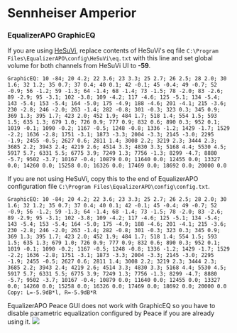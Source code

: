 # Sennheiser Amperior
### EqualizerAPO GraphicEQ
If you are using [HeSuVi](https://sourceforge.net/projects/hesuvi/), replace contents of HeSuVi's eq file `C:\Program Files\EqualizerAPO\config\HeSuVi\eq.txt` with this line and set global volume for both channels from HeSuVi UI to **-59**.
```
GraphicEQ: 10 -84; 20 4.2; 22 3.6; 23 3.3; 25 2.7; 26 2.5; 28 2.0; 30 1.6; 32 1.2; 35 0.7; 37 0.4; 40 0.1; 42 -0.1; 45 -0.4; 49 -0.7; 52 -0.9; 56 -1.2; 59 -1.3; 64 -1.4; 68 -1.4; 73 -1.5; 78 -2.0; 83 -2.6; 89 -2.9; 95 -3.1; 102 -3.8; 109 -4.2; 117 -4.6; 125 -5.1; 134 -5.4; 143 -5.4; 153 -5.4; 164 -5.0; 175 -4.9; 188 -4.6; 201 -4.1; 215 -3.6; 230 -2.8; 246 -2.0; 263 -1.4; 282 -0.8; 301 -0.3; 323 0.3; 345 0.9; 369 1.3; 395 1.7; 423 2.0; 452 1.9; 484 1.7; 518 1.4; 554 1.5; 593 1.5; 635 1.3; 679 1.0; 726 0.9; 777 0.9; 832 0.6; 890 0.3; 952 0.1; 1019 -0.1; 1090 -0.2; 1167 -0.5; 1248 -0.8; 1336 -1.2; 1429 -1.7; 1529 -2.2; 1636 -2.8; 1751 -3.1; 1873 -3.3; 2004 -3.3; 2145 -3.0; 2295 -1.9; 2455 -0.5; 2627 0.6; 2811 1.4; 3008 2.2; 3219 2.3; 3444 2.3; 3685 2.2; 3943 2.4; 4219 2.6; 4514 3.3; 4830 3.3; 5168 4.4; 5530 4.5; 5917 5.7; 6331 5.5; 6775 3.9; 7249 1.3; 7756 -1.3; 8299 -4.7; 8880 -5.7; 9502 -3.7; 10167 -0.4; 10879 0.0; 11640 0.0; 12455 0.0; 13327 0.0; 14260 0.0; 15258 0.0; 16326 0.0; 17469 0.0; 18692 0.0; 20000 0.0
```
If you are not using HeSuVi, copy this to the end of EqualizerAPO configuration file `C:\Program Files\EqualizerAPO\config\config.txt`.
```
GraphicEQ: 10 -84; 20 4.2; 22 3.6; 23 3.3; 25 2.7; 26 2.5; 28 2.0; 30 1.6; 32 1.2; 35 0.7; 37 0.4; 40 0.1; 42 -0.1; 45 -0.4; 49 -0.7; 52 -0.9; 56 -1.2; 59 -1.3; 64 -1.4; 68 -1.4; 73 -1.5; 78 -2.0; 83 -2.6; 89 -2.9; 95 -3.1; 102 -3.8; 109 -4.2; 117 -4.6; 125 -5.1; 134 -5.4; 143 -5.4; 153 -5.4; 164 -5.0; 175 -4.9; 188 -4.6; 201 -4.1; 215 -3.6; 230 -2.8; 246 -2.0; 263 -1.4; 282 -0.8; 301 -0.3; 323 0.3; 345 0.9; 369 1.3; 395 1.7; 423 2.0; 452 1.9; 484 1.7; 518 1.4; 554 1.5; 593 1.5; 635 1.3; 679 1.0; 726 0.9; 777 0.9; 832 0.6; 890 0.3; 952 0.1; 1019 -0.1; 1090 -0.2; 1167 -0.5; 1248 -0.8; 1336 -1.2; 1429 -1.7; 1529 -2.2; 1636 -2.8; 1751 -3.1; 1873 -3.3; 2004 -3.3; 2145 -3.0; 2295 -1.9; 2455 -0.5; 2627 0.6; 2811 1.4; 3008 2.2; 3219 2.3; 3444 2.3; 3685 2.2; 3943 2.4; 4219 2.6; 4514 3.3; 4830 3.3; 5168 4.4; 5530 4.5; 5917 5.7; 6331 5.5; 6775 3.9; 7249 1.3; 7756 -1.3; 8299 -4.7; 8880 -5.7; 9502 -3.7; 10167 -0.4; 10879 0.0; 11640 0.0; 12455 0.0; 13327 0.0; 14260 0.0; 15258 0.0; 16326 0.0; 17469 0.0; 18692 0.0; 20000 0.0
Copy: L=-5.9dB*l, R=-5.9dB*R
```
EqualizerAPO Peace GUI does not work with GraphicEQ so you have to disable parametric equalization configured by Peace if you are already using it.
![](https://raw.githubusercontent.com/jaakkopasanen/AutoEq/master/results/SBAF-Serious/innerfidelity/onear/Sennheiser%20Amperior/Sennheiser%20Amperior.png)
